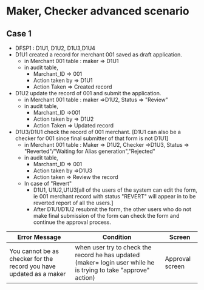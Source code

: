 # Maker, Checker  advanced scenario

## Case 1

* DFSP1 : D1U1, D1U2, D1U3,D1U4
* D1U1 created a record for merchant 001 saved as draft application.
  * in Merchant 001 table : maker => D1U1
  * in audit table,
    * Marchant_ID => 001
    * Action taken by => D1U1
    * Action Taken => Created record
* D1U2 update the record of 001 and submit the application.
  * in Merchant 001 table : maker =>D1U2, Status => "Review"
  * in audit table,
    * Marchant_ID =>001
    * Action taken by => D1U2
    * Action Taken => Updated record
* D1U3/D1U1 check the record of 001 merchant. [D1U1 can also be a checker for 001 since final submitter of that form is not D1U1]
  * in Merchant 001 table : Maker => D1U2, Checker =>D1U3, Status => "Reverted"/"Waiting for Alias generation","Rejected"
  * in audit table, 
    * Marchant_ID => 001
    * Action taken by =>D1U3
    * Action taken => Review the record
  * In case of "Revert"
    * D1U1, U1U2,U1U3[all of the users of the system can edit the form, ie 001 merchant record with status "REVERT" will appear in to be reverted report of all the users.]
    * After D1U1/D1U2 resubmit the form, the other users who do not make final submission of the form can check the form and continue the approval process.

| Error Message | Condition | Screen |
|----------|----------|----------|
| You cannot be as checker for the record you have updated as a maker | when user try to check the record he has updated (maker= login user while he is trying to take "approve" action) | Approval screen |
